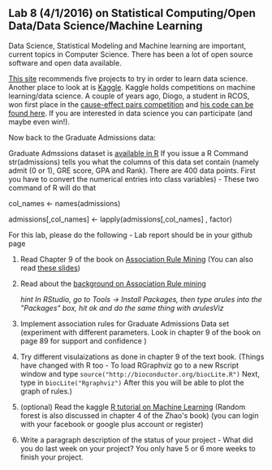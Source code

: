 ## Lab 8 (4/1/2016) on Statistical Computing/Open Data/Data Science/Machine Learning

Data Science, Statistical Modeling and Machine learning are important, current topics in Computer Science. There has been a lot of open source software and open data available.

[This site](http://www.analyticsvidhya.com/blog/2014/11/data-science-projects-learn/) recommends five projects to try in order to learn data science. Another place to look at is [Kaggle](https://kaggle.com). Kaggle holds competitions on machine learning/data science. A couple of years ago, Diogo, a student in RCOS, won first place in the [cause-effect pairs competition](https://www.kaggle.com/c/cause-effect-pairs/forums/t/5702/code-of-top-ranking-participants/30618) and [his code can be found here](http://rcos.rpi.edu/projects/protoml/). If you are interested in data science you can participate (and maybe even win!).

Now back to the Graduate Admissions data:

Graduate Admssions dataset is [available in R](http://www.ats.ucla.edu/stat/data/binary.csv) If you issue a R Command str(admissions) tells you what the columns of this data set contain (namely admit (0 or 1), GRE score, GPA and Rank). There are 400 data points. First you have to convert the numerical entries into class variables) - These two command of R will do that

col_names <- names(admissions)

admissions[,col_names] <- lapply(admissions[,col_names] , factor)

For this lab, please do the following - Lab report should be in your github page

1. Read Chapter 9 of the book on [Association Rule Mining](https://cran.r-project.org/doc/contrib/Zhao_R_and_data_mining.pdf)
(You can also read [these slides](http://www.slideshare.net/rdatamining/association-rule-mining-with-r ))

2. Read about the [background on Association Rule mining](https://en.wikipedia.org/wiki/Association_rule_learning)

    *hint In RStudio, go to Tools -> Install Packages, then type arules into the "Packages" box, hit ok and do the same thing with arulesViz*

3. Implement association rules for Graduate Admissions Data set (experiment with different parameters. Look in chapter 9 of the book on page 89 for support and confidence )

4. Try different visulaizations as done in chapter 9 of the text book. (Things have changed with R too - To load RGraphviz  go to a new Rscript window and type  `source("http://bioconductor.org/biocLite.R")`   Next, type in `biocLite("Rgraphviz")` After this you will be able to plot the graph of rules.)

5. (optional) Read the kaggle [R tutorial on Machine Learning](https://www.datacamp.com/courses/kaggle-tutorial-on-machine-learing-the-sinking-of-the-titanic) (Random forest is also discussed in chapter 4 of the Zhao's book)
(you can login with your facebook or google plus account or register)

6.  Write a paragraph description of the status of your project - What did you do last week on your project? You only have 5 or 6 more weeks to finish your project.
